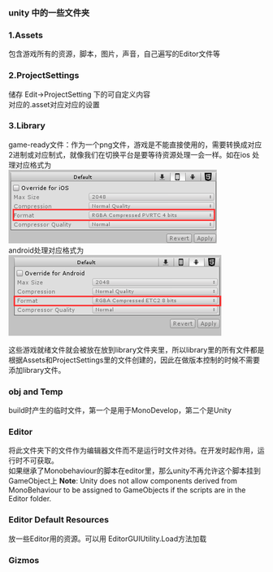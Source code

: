 ### unity 中的一些文件夹 ###
### 1.Assets
包含游戏所有的资源，脚本，图片，声音，自己遍写的Editor文件等  
### 2.ProjectSettings
储存 Edit->ProjectSetting 下的可自定义内容  
对应的.asset对应对应的设置
### 3.Library
game-ready文件：作为一个png文件，游戏是不能直接使用的，需要转换成对应2进制或对应制式，就像我们在切换平台是要等待资源处理一会一样。如在ios 处理对应格式为  
![](UnityManualPic/6.png)  
android处理对应格式为  
![](UnityManualPic/7.png)   

这些游戏就绪文件就会被放在放到library文件夹里，所以library里的所有文件都是根据Assets和ProjectSettings里的文件创建的，因此在做版本控制的时候不需要添加library文件。   
### obj and Temp
build时产生的临时文件，第一个是用于MonoDevelop，第二个是Unity
### Editor
将此文件夹下的文件作为编辑器文件而不是运行时文件对待。在开发时起作用，运行时不可获取。   
如果继承了Monobehaviour的脚本在editor里，那么unity不再允许这个脚本挂到GameObject上
**Note**: Unity does not allow components derived from MonoBehaviour to be assigned to GameObjects if the scripts are in the Editor folder.
### Editor Default Resources
放一些Editor用的资源。可以用 EditorGUIUtility.Load方法加载
### Gizmos